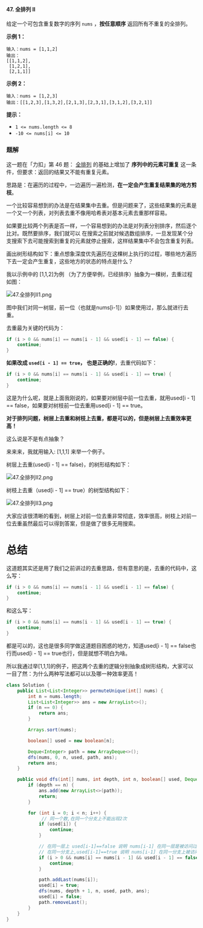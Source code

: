 #### 47. 全排列 II

给定一个可包含重复数字的序列 `nums` ，**按任意顺序** 返回所有不重复的全排列。

**示例 1：**

```shell
输入：nums = [1,1,2]
输出：
[[1,1,2],
 [1,2,1],
 [2,1,1]]
```

**示例 2：**

```shell
输入：nums = [1,2,3]
输出：[[1,2,3],[1,3,2],[2,1,3],[2,3,1],[3,1,2],[3,2,1]]
```

**提示：**

- `1 <= nums.length <= 8`
- `-10 <= nums[i] <= 10`

### 题解

这一题在「力扣」第 46 题： [全排列](https://leetcode-cn.com/problems/permutations/) 的基础上增加了 **序列中的元素可重复** 这一条件，但要求：返回的结果又不能有重复元素。

思路是：在遍历的过程中，一边遍历一遍检测，**在一定会产生重复结果集的地方剪枝**。

一个比较容易想到的办法是在结果集中去重。但是问题来了，这些结果集的元素是一个又一个列表，对列表去重不像用哈希表对基本元素去重那样容易。

如果要比较两个列表是否一样，一个容易想到的办法是对列表分别排序，然后逐个比对。既然要排序，我们就可以 在搜索之前就对候选数组排序，一旦发现某个分支搜索下去可能搜索到重复的元素就停止搜索，这样结果集中不会包含重复列表。

画出树形结构如下：重点想象深度优先遍历在这棵树上执行的过程，哪些地方遍历下去一定会产生重复，这些地方的状态的特点是什么？

我以示例中的 [1,1,2]为例 （为了方便举例，已经排序）抽象为一棵树，去重过程如图：

![47.全排列II1.png](http://gitlab.wsh-study.com/xp-study/LeeteCode/blob/master/回溯算法/images/全排列II/1.jpg)

图中我们对同一树层，前一位（也就是nums[i-1]）如果使用过，那么就进行去重。

去重最为关键的代码为：

```java
if (i > 0 && nums[i] == nums[i - 1] && used[i - 1] == false) { 
    continue;
}
```

**如果改成 `used[i - 1] == true`， 也是正确的!**，去重代码如下：

```java
if (i > 0 && nums[i] == nums[i - 1] && used[i - 1] == true) { 
    continue;
}
```

这是为什么呢，就是上面我刚说的，如果要对树层中前一位去重，就用used[i - 1] == false，如果要对树枝前一位去重用used[i - 1] == true。

**对于排列问题，树层上去重和树枝上去重，都是可以的，但是树层上去重效率更高！**

这么说是不是有点抽象？

来来来，我就用输入: [1,1,1] 来举一个例子。

树层上去重(used[i - 1] == false)，的树形结构如下：

![47.全排列II2.png](http://gitlab.wsh-study.com/xp-study/LeeteCode/blob/master/回溯算法/images/全排列II/2.jpg)

树枝上去重（used[i - 1] == true）的树型结构如下：

![47.全排列II3.png](http://gitlab.wsh-study.com/xp-study/LeeteCode/blob/master/回溯算法/images/全排列II/3.jpg)

大家应该很清晰的看到，树层上对前一位去重非常彻底，效率很高，树枝上对前一位去重虽然最后可以得到答案，但是做了很多无用搜索。

# 总结

这道题其实还是用了我们之前讲过的去重思路，但有意思的是，去重的代码中，这么写：

```java
if (i > 0 && nums[i] == nums[i - 1] && used[i - 1] == false) { 
    continue;
}
```

和这么写：

```java
if (i > 0 && nums[i] == nums[i - 1] && used[i - 1] == true) { 
    continue;
}
```

都是可以的，这也是很多同学做这道题目困惑的地方，知道used[i - 1] == false也行而used[i - 1] == true也行，但是就想不明白为啥。

所以我通过举[1,1,1]的例子，把这两个去重的逻辑分别抽象成树形结构，大家可以一目了然：为什么两种写法都可以以及哪一种效率更高！

```java
class Solution {
    public List<List<Integer>> permuteUnique(int[] nums) {
        int n = nums.length;
        List<List<Integer>> ans = new ArrayList<>();
        if (n == 0) {
            return ans;
        }

        Arrays.sort(nums);

        boolean[] used = new boolean[n];

        Deque<Integer> path = new ArrayDeque<>();
        dfs(nums, 0, n, used, path, ans);
        return ans;
    }

    public void dfs(int[] nums, int depth, int n, boolean[] used, Deque<Integer> path, List<List<Integer>> ans) {
        if (depth == n) {
            ans.add(new ArrayList<>(path));
            return;
        }

        for (int i = 0; i < n; i++) {
             // 同一个数,在同一个分支上不能出现2次
            if (used[i]) {
                continue;
            }

            // 在同一层上 used[i-1]==false 说明 nums[i-1] 在同一层是被访问过
            // 在同一分支上,used[i-1]==true 说明 nums[i-1] 在同一分支上被访问过
            if (i > 0 && nums[i] == nums[i - 1] && used[i - 1] == false) {
                continue;
            }

            path.addLast(nums[i]);
            used[i] = true;
            dfs(nums, depth + 1, n, used, path, ans);
            used[i] = false;
            path.removeLast();
        }
    }
}
```

